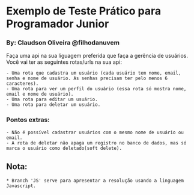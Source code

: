 # Exemplo de Teste Prático para Programador Junior

### By: Claudson Oliveira @filhodanuvem


Faça uma api na sua liguagem preferida que faça a gerência de usuários. Você vai ter as seguintes rotas/urls na sua api:

    - Uma rota que cadastra um usuário (cada usuário tem nome, email, senha e nome de usuário. As senhas precisam ter pelo menos 6 caracteres).
    - Uma rota para ver um perfil do usuário (essa rota só mostra nome, email e nome de usuário).
    - Uma rota para editar um usuário.
    - Uma rota para deletar um usuário.

### Pontos extras:
    - Não é possível cadastrar usuários com o mesmo nome de usuário ou email.
    - A rota de deletar não apaga um registro no banco de dados, mas só marca o usuário como deletado(soft delete).


## Nota:
    * Branch 'JS' serve para apresentar a resolução usando a linguagem Javascript.